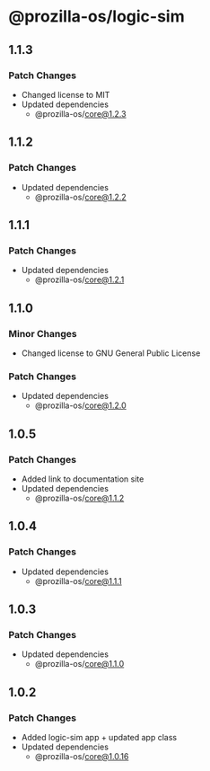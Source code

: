 # @prozilla-os/logic-sim

## 1.1.3

### Patch Changes

- Changed license to MIT
- Updated dependencies
  - @prozilla-os/core@1.2.3

## 1.1.2

### Patch Changes

- Updated dependencies
  - @prozilla-os/core@1.2.2

## 1.1.1

### Patch Changes

- Updated dependencies
  - @prozilla-os/core@1.2.1

## 1.1.0

### Minor Changes

- Changed license to GNU General Public License

### Patch Changes

- Updated dependencies
  - @prozilla-os/core@1.2.0

## 1.0.5

### Patch Changes

- Added link to documentation site
- Updated dependencies
  - @prozilla-os/core@1.1.2

## 1.0.4

### Patch Changes

- Updated dependencies
  - @prozilla-os/core@1.1.1

## 1.0.3

### Patch Changes

- Updated dependencies
  - @prozilla-os/core@1.1.0

## 1.0.2

### Patch Changes

- Added logic-sim app + updated app class
- Updated dependencies
  - @prozilla-os/core@1.0.16

